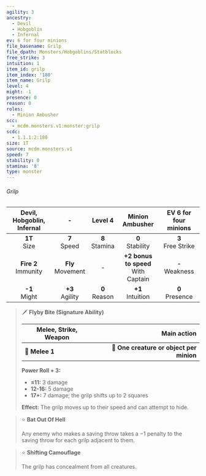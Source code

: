 ```yaml
---
agility: 3
ancestry:
  - Devil
  - Hobgoblin
  - Infernal
ev: 6 for four minions
file_basename: Grilp
file_dpath: Monsters/Hobgoblins/Statblocks
free_strike: 3
intuition: 1
item_id: grilp
item_index: '180'
item_name: Grilp
level: 4
might: -1
presence: 0
reason: 0
roles:
  - Minion Ambusher
scc:
  - mcdm.monsters.v1:monster:grilp
scdc:
  - 1.1.1:2:180
size: 1T
source: mcdm.monsters.v1
speed: 7
stability: 0
stamina: '8'
type: monster
---
```


###### Grilp

| Devil, Hobgoblin, Infernal |           -           |      Level 4       |             Minion Ambusher             | EV 6 for four minions  |
| :------------------------: | :-------------------: | :----------------: | :-------------------------------------: | :--------------------: |
|      **1T**<br/> Size      |   **7**<br/> Speed    | **8**<br/> Stamina |          **0**<br/> Stability           | **3**<br/> Free Strike |
|  **Fire 2**<br/> Immunity  | **Fly**<br/> Movement |         -          | **+2 bonus to speed**<br/> With Captain |  **-**<br/> Weakness   |
|     **-1**<br/> Might      |  **+3**<br/> Agility  | **0**<br/> Reason  |          **+1**<br/> Intuition          |  **0**<br/> Presence   |

<!-- -->
> 🗡 **Flyby Bite (Signature Ability)**
>
> | **Melee, Strike, Weapon** |                          **Main action** |
> | ------------------------- | ---------------------------------------: |
> | **📏 Melee 1**            | **🎯 One creature or object per minion** |
>
> **Power Roll + 3:**
>
> - **≤11:** 3 damage
> - **12-16:** 5 damage
> - **17+:** 7 damage; the grilp shifts up to 2 squares
>
> **Effect:** The grilp moves up to their speed and can attempt to hide.

<!-- -->
> ⭐️ **Bat Out Of Hell**
>
> Any enemy who makes a saving throw takes a −1 penalty to the saving throw for each grilp adjacent to them.

<!-- -->
> ⭐️ **Shifting Camouflage**
>
> The grilp has concealment from all creatures.
